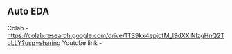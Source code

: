 ## Auto EDA

Colab -  https://colab.research.google.com/drive/1TS9kx4epjofM_l9dXXlNIzgHnQ2ToLLY?usp=sharing
Youtube link - 
